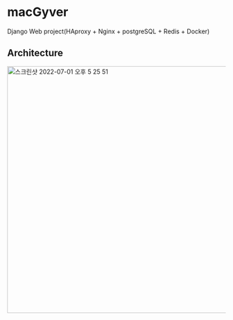 # macGyver
Django Web project(HAproxy + Nginx + postgreSQL + Redis + Docker)

## Architecture

<img width="569" alt="스크린샷 2022-07-01 오후 5 25 51" src="https://user-images.githubusercontent.com/47707808/176856041-b0138a02-e9bc-495b-9fb8-e99aad0688ee.png">
